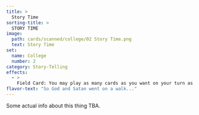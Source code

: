 ```yaml
---
title: >
  Story Time
sorting-title: >
  STORY TIME
image: 
  path: cards/scanned/college/02 Story Time.png
  text: Story Time
set:
  name: College
  number: 2
category: Story-Telling
effects: 
  - >
    Field Card: You may play as many cards as you want on your turn as long as you tell a story with them. The cards are immune to each other for this turn only. Discard ones you fail to tell a story with.
flavor-text: "So God and Satan went on a walk..."
---
```

Some actual info about this thing TBA.

